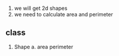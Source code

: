 

### 

1. we will get 2d shapes 
2. we need to calculate area and perimeter

## class
1. Shape
a. area 
   perimeter